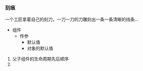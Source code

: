
### 刻痕

一个工匠拿着自己的刻刀，一刀一刀的刀雕刻出一条一条清晰的线条...


- 组件
    - 传参
        - 默认值
        - 对象的默认值

 1. 父子组件的生命周期先后顺序 
 2. 